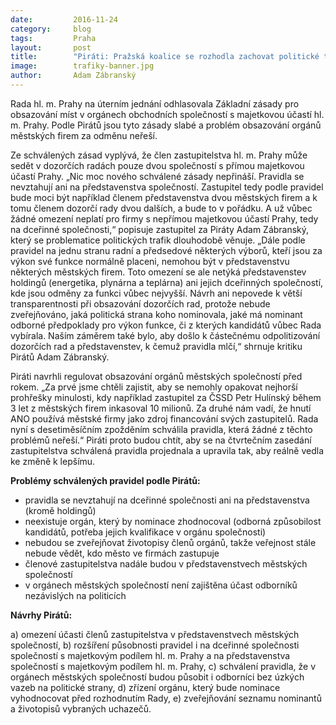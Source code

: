 ```yaml
---
date:         2016-11-24
category:     blog
tags:         Praha
layout:       post
title:        "Piráti: Pražská koalice se rozhodla zachovat politické trafiky" 
image:        trafiky-banner.jpg
author:       Adam Zábranský
---
```


Rada hl. m. Prahy na úterním jednání odhlasovala Základní zásady pro obsazování míst v orgánech obchodních společností s majetkovou účastí hl. m. Prahy. Podle Pirátů jsou tyto zásady slabé a problém obsazování orgánů městských firem za odměnu neřeší.

Ze schválených zásad vyplývá, že člen zastupitelstva hl. m. Prahy může sedět v dozorčích radách pouze dvou společností s přímou majetkovou účastí Prahy. „Nic moc nového schválené zásady nepřináší. Pravidla se nevztahují ani na představenstva společností. Zastupitel tedy podle pravidel bude moci být například členem představenstva dvou městských firem a k tomu členem dozorčí rady dvou dalších, a bude to v pořádku. A už vůbec žádné omezení neplatí pro firmy s nepřímou majetkovou účastí Prahy, tedy na dceřinné společnosti,“ popisuje zastupitel za Piráty Adam Zábranský, který se problematice politických trafik dlouhodobě věnuje. „Dále podle pravidel na jednu stranu radní a předsedové některých výborů, kteří jsou za výkon své funkce normálně placeni, nemohou být v představenstvu některých městských firem. Toto omezení se ale netýká představenstev holdingů (energetika, plynárna a teplárna) ani jejich dceřinných společností, kde jsou odměny za funkci vůbec nejvyšší. Návrh ani nepovede k větší transparentnosti při obsazování dozorčích rad, protože nebude zveřejňováno, jaká politická strana koho nominovala, jaké má nominant odborné předpoklady pro výkon funkce, či z kterých kandidátů vůbec Rada vybírala. Naším záměrem také bylo, aby došlo k částečnému odpolitizování dozorčích rad a představenstev, k čemuž pravidla mlčí,“ shrnuje kritiku Pirátů Adam Zábranský.

Piráti navrhli regulovat obsazování orgánů městských společností před rokem. „Za prvé jsme chtěli zajistit, aby se nemohly opakovat nejhorší prohřešky minulosti, kdy například zastupitel za ČSSD Petr Hulínský během 3 let z městských firem inkasoval 10 milionů. Za druhé nám vadí, že hnutí ANO používá městské firmy jako zdroj financování svých zastupitelů. Rada nyní s desetiměsíčním zpožděním schválila pravidla, která žádné z těchto problémů neřeší.“ Piráti proto budou chtít, aby se na čtvrtečním zasedání zastupitelstva schválená pravidla projednala a upravila tak, aby reálně vedla ke změně k lepšímu.

**Problémy schválených pravidel podle Pirátů:**

- pravidla se nevztahují na dceřinné společnosti ani na představenstva (kromě holdingů)
- neexistuje orgán, který by nominace zhodnocoval (odborná způsobilost kandidátů, potřeba jejich kvalifikace v orgánu společnosti)
- nebudou se zveřejňovat životopisy členů orgánů, takže veřejnost stále nebude vědět, kdo město ve firmách zastupuje
- členové zastupitelstva nadále budou v představenstvech městských společností
- v orgánech městských společností není zajištěna účast odborníků nezávislých na politicích

**Návrhy Pirátů:**

a) omezení účasti členů zastupitelstva v představenstvech městských společností, 
b) rozšíření působnosti pravidel i na dceřinné společnosti společností s majetkovým podílem hl. m. Prahy a na představenstva společností s majetkovým podílem hl. m. Prahy,
c) schválení pravidla, že v orgánech městských společností budou působit i odborníci bez úzkých vazeb na politické strany,
d) zřízení orgánu, který bude nominace vyhodnocovat před rozhodnutím Rady,
e) zveřejňování seznamu nominantů a životopisů vybraných uchazečů.

